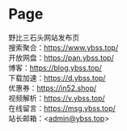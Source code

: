 # Page
野比三石头网站发布页
<br />
搜索聚合：<https://www.ybss.top/>
<br />
开放网盘：<https://pan.ybss.top/>
<br />
博客：<https://blog.ybss.top/>
<br />
下载加速：<https://d.ybss.top/>
<br />
优惠券：<https://in52.shop/>
<br />
视频解析：<https://v.ybss.top/>
<br />
在线留言：<https://msg.ybss.top/>
<br />
站长邮箱：<<a href="admin@ybss.top">admin@ybss.top</a>>
